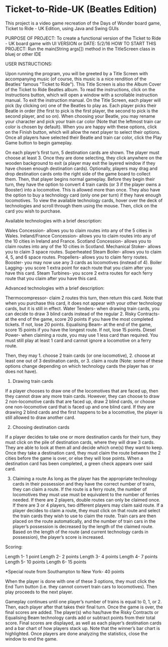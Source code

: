# Ticket-to-Ride-UK (Beatles Edition)
This project is a video game recreation of the Days of Wonder board game, Ticket to Ride - UK Edition, using Java and Swing GUIs

PURPOSE OF PROJECT: To create a functional version of the Ticket to Ride - UK board game with UI
VERSION or DATE: 5/2/16
HOW TO START THIS PROJECT: Run the main(String args[]) method in the TitleScreen class in bluej or other IDE


USER INSTRUCTIONS:

Upon running the program, you will be greeted by a Title Screen with accompanying music
(of course, this music is a nice rendition of the Beatles’ famous "Ticket to Ride"). This
Title Screen is also the Album Cover of the Ticket to Ride Beatles album. To read the instructions, click on the Instructions button, which will open a window with a scrollable instruction manual. To exit the instruction manual. On the Title Screen, each player will pick (by clicking on) one of the Beatles to play as. Each player picks their Beatle in order (the first to pick is the first player, the second to pick is the second player, and so on). When choosing your Beatle, you may rename your character and pick your train car color (Note that the leftmost train car color is chosen by default). When you are happy with these options, click on the Finish button, which will allow the next player to select their options. Once all players have selected their Beatle and train car color, click the Play Game button to begin gameplay.


On each player’s first turn, 5 destination cards are shown. The player must choose at least 3. Once they are done selecting, they click anywhere on the wooden background to exit (a player may exit the layered window if they have chosen enough destination cards). Optionally, players may drag and drop destination cards onto the right side of the game board to collect them. Then, that player begins normal gameplay. Before they begin their turn, they have the option to convert 4 train cards (or 3 if the player owns a Booster) into a locomotive. This is allowed more than once. They also have the option to buy a technology card (only one per turn) if they have enough locomotives. To view the available technology cards, hover over the deck of technologies and scroll through them using the mouse. Then, click on the card you wish to purchase.

Available technologies with a brief description:

Wales Concession- allows you to claim routes into any of the 5 cities in Wales.
Ireland/France Concession- allows you to claim routes into any of the 10 cities in Ireland and France.
Scotland Concession- allows you to claim routes into any of the 10 cities in Scotland.
Mechanical Stoker- allows you to claim 3 space routes.
Superheated Steam Boiler- allows you to claim 4, 5, and 6 space routes.
Propellers- allows you to claim ferry routes.
Booster- you may now use any 3 cards as locomotives (instead of 4).
Boiler Lagging- you score 1 extra point for each route that you claim after you have this card.
Steam Turbines- you score 2 extra routes for each ferry route that you claim after you have this card.


Advanced technologies with a brief description:

Thermocompressor- claim 2 routes this turn, then return this card. Note that when you purchase this card, it does not appear with your other technology cards, but it is still in effect.
Water Tenders- when drawing train cards, you can decide to draw 3 blind cards instead of the regular 2.
Risky Contracts- at the end of the game, score 20 points if you have the most completed tickets. If not, lose 20 points.
Equalising Beam- at the end of the game, score 15 points if you have the longest route. If not, lose 15 points.
Diesel Power- when claiming a route, you may use 1 less card than required. You must still play at least 1 card and cannot ignore a locomotive on a ferry route.
 

Then, they may 1. choose 2 train cards (or one locomotive), 2. choose at least one out of 3 destination cards, or 3. claim a route (Note: some of these options change depending on which technology cards the player has or does not have).

1. Drawing train cards
	
If a player chooses to draw one of the locomotives that are faced up, then they cannot draw any more train cards. However, they can choose to draw 2 non-locomotive cards that are faced up, draw 2 blind cards, or choose one non-locomotive card that is faced up and one blind card. If they are drawing 2 blind cards and the first happens to be a locomotive, the player is still allowed to draw another card.

2. Choosing destination cards
	
If a player decides to take one or more destination cards for their turn, they must click on the pile of destination cards, where they will draw 3 cards. They are able to look at them all and decide which one(s) they want to keep. Once they take a destination card, they must claim the route between the 2 cities before the game is over, or else they will lose points. When a destination card has been completed, a green check appears over said card.

3. Claiming a route
As long as the player has the appropriate technology cards in their possession and they have the correct number of trains, they can claim a route. If the route is a ferry route, the number of locomotives they must use must be equivalent to the number of ferries needed. If there are 2 players, double routes can only be claimed once. If there are 3 or 4 players, two different players may claim said route. If a player decides to claim a route, they must click on that route and select the train cards they wish to use to claim the route. Train cars are then placed on the route automatically, and the number of train cars in the player’s possession is decreased by the length of the claimed route. Based on the length of the route (and current technology cards in possession), the player’s score is increased.
	
Scoring:

Length 1- 1 point
Length 2- 2 points
Length 3- 4 points
Length 4- 7 points
Length 5- 10 points 
Length 6- 15 points

*Special route from Southampton to New York- 40 points

When the player is done with one of these 3 options, they must click the End Turn button (i.e. they cannot convert train cars to locomotives). Then play proceeds to the next player.

Gameplay continues until one player’s number of trains is equal to 0, 1, or 2. Then, each player after that takes their final turn. Once the game is over, the final scores are added. The player(s) who has/have the Risky Contracts or Equalising Beam technology cards add or subtract points from their total score. Final scores are displayed, as well as each player’s destination cards and a bar chart of how players stack up. Note that the winner’s bar chart is highlighted. Once players are done analyzing the statistics, close the window to end the game. 
